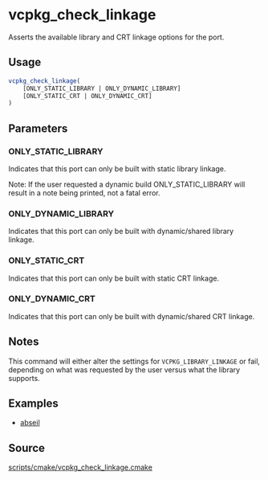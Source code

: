 # vcpkg_check_linkage

Asserts the available library and CRT linkage options for the port.

## Usage
```cmake
vcpkg_check_linkage(
    [ONLY_STATIC_LIBRARY | ONLY_DYNAMIC_LIBRARY]
    [ONLY_STATIC_CRT | ONLY_DYNAMIC_CRT]
)
```

## Parameters
### ONLY_STATIC_LIBRARY
Indicates that this port can only be built with static library linkage.

Note: If the user requested a dynamic build ONLY_STATIC_LIBRARY will result in a note being printed, not a fatal error.

### ONLY_DYNAMIC_LIBRARY
Indicates that this port can only be built with dynamic/shared library linkage.

### ONLY_STATIC_CRT
Indicates that this port can only be built with static CRT linkage.

### ONLY_DYNAMIC_CRT
Indicates that this port can only be built with dynamic/shared CRT linkage.

## Notes
This command will either alter the settings for `VCPKG_LIBRARY_LINKAGE` or fail, depending on what was requested by the user versus what the library supports.

## Examples

* [abseil](https://github.com/Microsoft/vcpkg/blob/master/ports/abseil/portfile.cmake)

## Source
[scripts/cmake/vcpkg_check_linkage.cmake](https://github.com/Microsoft/vcpkg/blob/master/scripts/cmake/vcpkg_check_linkage.cmake)
